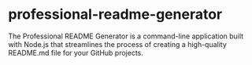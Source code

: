 # professional-readme-generator
The Professional README Generator is a command-line application built with Node.js that streamlines the process of creating a high-quality README.md file for your GitHub projects.
